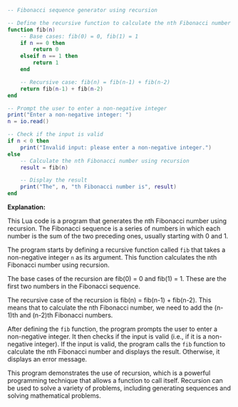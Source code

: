 ```lua
-- Fibonacci sequence generator using recursion

-- Define the recursive function to calculate the nth Fibonacci number
function fib(n)
    -- Base cases: fib(0) = 0, fib(1) = 1
    if n == 0 then
        return 0
    elseif n == 1 then
        return 1
    end

    -- Recursive case: fib(n) = fib(n-1) + fib(n-2)
    return fib(n-1) + fib(n-2)
end

-- Prompt the user to enter a non-negative integer
print("Enter a non-negative integer: ")
n = io.read()

-- Check if the input is valid
if n < 0 then
    print("Invalid input: please enter a non-negative integer.")
else
    -- Calculate the nth Fibonacci number using recursion
    result = fib(n)

    -- Display the result
    print("The", n, "th Fibonacci number is", result)
end
```

**Explanation:**

This Lua code is a program that generates the nth Fibonacci number using recursion. The Fibonacci sequence is a series of numbers in which each number is the sum of the two preceding ones, usually starting with 0 and 1.

The program starts by defining a recursive function called `fib` that takes a non-negative integer `n` as its argument. This function calculates the nth Fibonacci number using recursion.

The base cases of the recursion are fib(0) = 0 and fib(1) = 1. These are the first two numbers in the Fibonacci sequence.

The recursive case of the recursion is fib(n) = fib(n-1) + fib(n-2). This means that to calculate the nth Fibonacci number, we need to add the (n-1)th and (n-2)th Fibonacci numbers.

After defining the `fib` function, the program prompts the user to enter a non-negative integer. It then checks if the input is valid (i.e., if it is a non-negative integer). If the input is valid, the program calls the `fib` function to calculate the nth Fibonacci number and displays the result. Otherwise, it displays an error message.

This program demonstrates the use of recursion, which is a powerful programming technique that allows a function to call itself. Recursion can be used to solve a variety of problems, including generating sequences and solving mathematical problems.